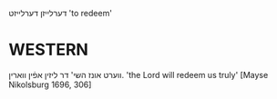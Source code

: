 דערלייזן
דערלייזט
'to redeem'

WESTERN
========

ווערט אונז השי' דר ליזין אפֿין ווארין.
'the Lord will redeem us truly'
[Mayse Nikolsburg 1696, 306]